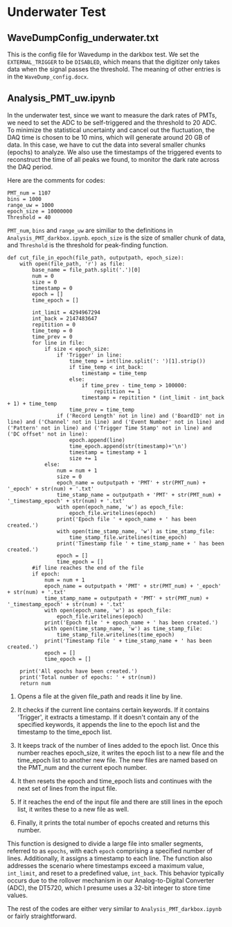 # Underwater Test
## WaveDumpConfig_underwater.txt
This is the config file for Wavedump in the darkbox test. We set the ``EXTERNAL_TRIGGER`` to be ``DISABLED``, which means that the digitizer only takes data when the signal passes the threshold. The meaning of other entries is in the ``WaveDump_config.docx``.
## Analysis_PMT_uw.ipynb
In the underwater test, since we want to measure the dark rates of PMTs, we need to set the ADC to be self-triggered and the threshold to 20 ADC. To minimize the statistical uncertainty and cancel out the fluctuation, the DAQ time is chosen to be 10 mins, which will generate around 20 GB of data. In this case, we have to cut the data into several smaller chunks (epochs) to analyze. We also use the timestamps of the triggered events to reconstruct the time of all peaks we found, to monitor the dark rate across the DAQ period.

Here are the comments for codes:
```
PMT_num = 1107
bins = 1000
range_uw = 1000
epoch_size = 10000000
Threshold = 40
```

``PMT_num``, ``bins`` and ``range_uw`` are similiar to the definitions in ``Analysis_PMT_darkbox.ipynb``. ``epoch_size`` is the size of smaller chunk of data, and ``Threshold`` is the threshold for peak-finding function.


```
def cut_file_in_epoch(file_path, outputpath, epoch_size):
    with open(file_path, 'r') as file:
        base_name = file_path.split('.')[0]
        num = 0
        size = 0
        timestamp = 0
        epoch = []
        time_epoch = []

        int_limit = 4294967294
        int_back = 2147483647
        repitition = 0
        time_temp = 0
        time_prev = 0
        for line in file:
            if size < epoch_size:
                if 'Trigger' in line:
                    time_temp = int(line.split(': ')[1].strip())
                    if time_temp < int_back:
                        timestamp = time_temp
                    else:
                        if time_prev - time_temp > 100000:
                            repitition += 1
                        timestamp = repitition * (int_limit - int_back + 1) + time_temp
                    time_prev = time_temp
                if ('Record Length' not in line) and ('BoardID' not in line) and ('Channel' not in line) and ('Event Number' not in line) and ('Pattern' not in line) and ('Trigger Time Stamp' not in line) and ('DC offset' not in line):
                    epoch.append(line)
                    time_epoch.append(str(timestamp)+'\n')
                    timestamp = timestamp + 1
                    size += 1
            else:
                num = num + 1
                size = 0
                epoch_name = outputpath + 'PMT' + str(PMT_num) + '_epoch' + str(num) + '.txt'
                time_stamp_name = outputpath + 'PMT' + str(PMT_num) + '_timestamp_epoch' + str(num) + '.txt'
                with open(epoch_name, 'w') as epoch_file:
                    epoch_file.writelines(epoch)
                print('Epoch file ' + epoch_name + ' has been created.')
                with open(time_stamp_name, 'w') as time_stamp_file:
                    time_stamp_file.writelines(time_epoch)
                print('Timestamp file ' + time_stamp_name + ' has been created.')
                epoch = []
                time_epoch = []
        #if line reaches the end of the file
        if epoch:
            num = num + 1
            epoch_name = outputpath + 'PMT' + str(PMT_num) + '_epoch' + str(num) + '.txt'
            time_stamp_name = outputpath + 'PMT' + str(PMT_num) + '_timestamp_epoch' + str(num) + '.txt'
            with open(epoch_name, 'w') as epoch_file:
                epoch_file.writelines(epoch)
            print('Epoch file ' + epoch_name + ' has been created.')
            with open(time_stamp_name, 'w') as time_stamp_file:
                time_stamp_file.writelines(time_epoch)
            print('Timestamp file ' + time_stamp_name + ' has been created.')
            epoch = []
            time_epoch = []

    print('All epochs have been created.')
    print('Total number of epochs: ' + str(num))
    return num
```
1. Opens a file at the given file_path and reads it line by line.

2. It checks if the current line contains certain keywords. If it contains 'Trigger', it extracts a timestamp. If it doesn't contain any of the specified keywords, it appends the line to the epoch list and the timestamp to the time_epoch list.

3. It keeps track of the number of lines added to the epoch list. Once this number reaches epoch_size, it writes the epoch list to a new file and the time_epoch list to another new file. The new files are named based on the PMT_num and the current epoch number.

4. It then resets the epoch and time_epoch lists and continues with the next set of lines from the input file.

5. If it reaches the end of the input file and there are still lines in the epoch list, it writes these to a new file as well.

6. Finally, it prints the total number of epochs created and returns this number.


This function is designed to divide a large file into smaller segments, referred to as ``epochs``, with each ``epoch`` comprising a specified number of lines. Additionally, it assigns a timestamp to each line. The function also addresses the scenario where timestamps exceed a maximum value, ``int_limit``, and reset to a predefined value, ``int_back``. This behavior typically occurs due to the rollover mechanism in our Analog-to-Digital Converter (ADC), the DT5720, which I presume uses a 32-bit integer to store time values.

The rest of the codes are either very similar to ``Analysis_PMT_darkbox.ipynb`` or fairly straightforward.




